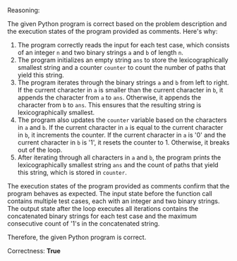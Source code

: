 Reasoning:

The given Python program is correct based on the problem description and the execution states of the program provided as comments. Here's why:

1. The program correctly reads the input for each test case, which consists of an integer `n` and two binary strings `a` and `b` of length `n`.
2. The program initializes an empty string `ans` to store the lexicographically smallest string and a counter `counter` to count the number of paths that yield this string.
3. The program iterates through the binary strings `a` and `b` from left to right. If the current character in `a` is smaller than the current character in `b`, it appends the character from `a` to `ans`. Otherwise, it appends the character from `b` to `ans`. This ensures that the resulting string is lexicographically smallest.
4. The program also updates the `counter` variable based on the characters in `a` and `b`. If the current character in `a` is equal to the current character in `b`, it increments the counter. If the current character in `a` is '0' and the current character in `b` is '1', it resets the counter to 1. Otherwise, it breaks out of the loop.
5. After iterating through all characters in `a` and `b`, the program prints the lexicographically smallest string `ans` and the count of paths that yield this string, which is stored in `counter`.

The execution states of the program provided as comments confirm that the program behaves as expected. The input state before the function call contains multiple test cases, each with an integer and two binary strings. The output state after the loop executes all iterations contains the concatenated binary strings for each test case and the maximum consecutive count of '1's in the concatenated string.

Therefore, the given Python program is correct.

Correctness: **True**